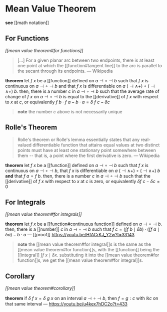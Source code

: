 # Mean Value Theorem

**see** [[math notation]]

## For Functions

_[[mean value theorem#for functions]]_

> [...] For a given planar arc between two endpoints, there is at least one point at which the [[function#tangent line]] to the arc is parallel to the secant through its endpoints. &mdash; Wikipedia

**theorem** let $f\ x$ be a [[function]] defined on $a \dashv \circ \dashv b$ such that $f\ x$ is continuous on $a \dashv \circ \dashv b$ and that $f\ x$ is differentiable on $a\ (\dashv \land +)\ \circ\ (\dashv \land +)\ b$. then, there is a number $c$ in $a \dashv \circ \dashv b$ such that the average rate of change of $f\ x$ on $a \dashv \circ \dashv b$ is equal to the [[derivative]] of $f\ x$ with respect to $x$ at $c$, or equivalently $f\ b \cdot f\ a - b \cdot a = \delta\ f\ c - \delta c$

> **note** the number $c$ above is not necessarily unique

## Rolle's Theorem

> Rolle's theorem or Rolle's lemma essentially states that any real-valued differentiable function that attains equal values at two distinct points must have at least one stationary point somewhere between them -- that is, a point where the first derivative is zero. &mdash; Wikipedia

**theorem** let $f\ x$ be a [[function]] defined on $a \dashv \circ \dashv b$ such that $f\ x$ is continuous on $a \dashv \circ \dashv b$, that $f\ x$ is differentiable on $a\ (\dashv \land +)\  \circ\ (\dashv \land +)\ b$ **and** that $f\ a = f\ b$. then, there is a number $c$ in $a \dashv \circ \dashv b$ such that the [[derivative]] of $f\ x$ with respect to $x$ at $c$ is zero, or equivalently $\delta f\ c - \delta c = 0$

## For Integrals

_[[mean value theorem#for integrals]]_

**theorem** let $f\ x$ be a [[function#continuous function]] defined on $a \dashv \circ \dashv b$. then, there is a [[number]] $c$ in $a \dashv \circ \dashv b$ such that $f\ c = (\int f\ b \mid \delta b) \cdot (\int f\ a \mid \delta a) - b \cdot a$ &mdash; [[proof]] <https://youtu.be/HfACrKJ_Y2w?t=33143>

> **note** the [[mean value theorem#for integral]]s is the same as the [[mean value theorem#for function]]s, with the [[function]] being the [[integral]] $\int f\ x \mid \delta x$. substituting it into the [[mean value theorem#for function]]s, we get the [[mean value theorem#for integral]]s.

## Corollary

_[[mean value theorem#corollary]]_

**theorem** if $\delta\ f\ x = \delta\ g\ x$ on an interval $a \dashv \circ \dashv b$, then $f = g : c$ with $\mathbb R c$ on that same interval &mdash; <https://youtu.be/u4kex7hDC2o?t=433>
